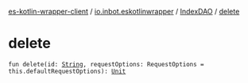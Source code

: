 [es-kotlin-wrapper-client](../../index.md) / [io.inbot.eskotlinwrapper](../index.md) / [IndexDAO](index.md) / [delete](./delete.md)

# delete

`fun delete(id: `[`String`](https://kotlinlang.org/api/latest/jvm/stdlib/kotlin/-string/index.html)`, requestOptions: RequestOptions = this.defaultRequestOptions): `[`Unit`](https://kotlinlang.org/api/latest/jvm/stdlib/kotlin/-unit/index.html)